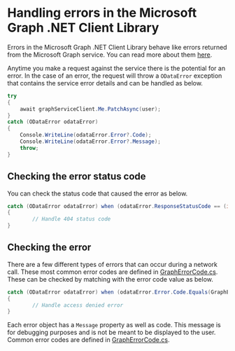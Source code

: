 Handling errors in the Microsoft Graph .NET Client Library
=====

Errors in the Microsoft Graph .NET Client Library behave like errors returned from the Microsoft Graph service. You can read more about them [here](https://learn.microsoft.com/en-us/graph/errors).

Anytime you make a request against the service there is the potential for an error. In the case of an error, the request will throw a `ODataError` exception that contains the service error details and can be handled as below.

```cs
try
{
    await graphServiceClient.Me.PatchAsync(user);
}
catch (ODataError odataError)
{
    Console.WriteLine(odataError.Error?.Code);
    Console.WriteLine(odataError.Error?.Message);
    throw;
}
```


## Checking the error status code

You can check the status code that caused the error as below.

```csharp
catch (ODataError odataError) when (odataError.ResponseStatusCode == (int)HttpStatusCode.NotFound)
{
        // Handle 404 status code
}
```

## Checking the error

There are a few different types of errors that can occur during a network call. These most common error codes are defined in [GraphErrorCode.cs](../src/Microsoft.Graph/Enums/GraphErrorCode.cs). These can be checked by matching with the error code value as below.

```csharp
catch (ODataError odataError) when (odataError.Error.Code.Equals(GraphErrorCode.AccessDenied.ToString(),StringComparison.OrdinalIgnoreCase))
{
        // Handle access denied error
}
```

Each error object has a `Message` property as well as code. This message is for debugging purposes and is not be meant to be displayed to the user. Common error codes are defined in [GraphErrorCode.cs](../src/Microsoft.Graph/Enums/GraphErrorCode.cs).
